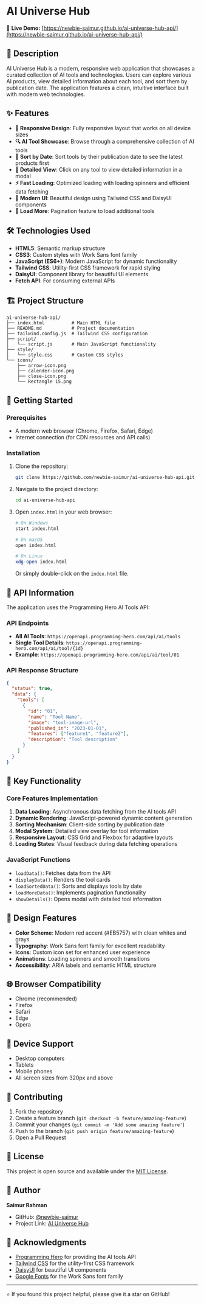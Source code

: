 # AI Universe Hub

🚀 **Live Demo:** [https://newbie-saimur.github.io/ai-universe-hub-api/](https://newbie-saimur.github.io/ai-universe-hub-api/)

## 📖 Description

AI Universe Hub is a modern, responsive web application that showcases a curated collection of AI tools and technologies. Users can explore various AI products, view detailed information about each tool, and sort them by publication date. The application features a clean, intuitive interface built with modern web technologies.

## ✨ Features

- **📱 Responsive Design**: Fully responsive layout that works on all device sizes
- **🔍 AI Tool Showcase**: Browse through a comprehensive collection of AI tools
- **📅 Sort by Date**: Sort tools by their publication date to see the latest products first
- **👀 Detailed View**: Click on any tool to view detailed information in a modal
- **⚡ Fast Loading**: Optimized loading with loading spinners and efficient data fetching
- **🎨 Modern UI**: Beautiful design using Tailwind CSS and DaisyUI components
- **📖 Load More**: Pagination feature to load additional tools

## 🛠️ Technologies Used

- **HTML5**: Semantic markup structure
- **CSS3**: Custom styles with Work Sans font family
- **JavaScript (ES6+)**: Modern JavaScript for dynamic functionality
- **Tailwind CSS**: Utility-first CSS framework for rapid styling
- **DaisyUI**: Component library for beautiful UI elements
- **Fetch API**: For consuming external APIs

## 🏗️ Project Structure

```
ai-universe-hub-api/
├── index.html          # Main HTML file
├── README.md           # Project documentation
├── tailwind.config.js  # Tailwind CSS configuration
├── script/
│   └── script.js       # Main JavaScript functionality
├── style/
│   └── style.css       # Custom CSS styles
└── icons/
    ├── arrow-icon.png
    ├── calender-icon.png
    ├── close-icon.png
    └── Rectangle 15.png
```

## 🚀 Getting Started

### Prerequisites

- A modern web browser (Chrome, Firefox, Safari, Edge)
- Internet connection (for CDN resources and API calls)

### Installation

1. Clone the repository:
   ```bash
   git clone https://github.com/newbie-saimur/ai-universe-hub-api.git
   ```

2. Navigate to the project directory:
   ```bash
   cd ai-universe-hub-api
   ```

3. Open `index.html` in your web browser:
   ```bash
   # On Windows
   start index.html
   
   # On macOS
   open index.html
   
   # On Linux
   xdg-open index.html
   ```

   Or simply double-click on the `index.html` file.

## 📡 API Information

The application uses the Programming Hero AI Tools API:

### API Endpoints

- **All AI Tools**: `https://openapi.programming-hero.com/api/ai/tools`
- **Single Tool Details**: `https://openapi.programming-hero.com/api/ai/tool/{id}`
- **Example**: `https://openapi.programming-hero.com/api/ai/tool/01`

### API Response Structure

```json
{
  "status": true,
  "data": {
    "tools": [
      {
        "id": "01",
        "name": "Tool Name",
        "image": "tool-image-url",
        "published_in": "2023-01-01",
        "features": ["feature1", "feature2"],
        "description": "Tool description"
      }
    ]
  }
}
```

## 🎯 Key Functionality

### Core Features Implementation

1. **Data Loading**: Asynchronous data fetching from the AI tools API
2. **Dynamic Rendering**: JavaScript-powered dynamic content generation
3. **Sorting Mechanism**: Client-side sorting by publication date
4. **Modal System**: Detailed view overlay for tool information
5. **Responsive Layout**: CSS Grid and Flexbox for adaptive layouts
6. **Loading States**: Visual feedback during data fetching operations

### JavaScript Functions

- `loadData()`: Fetches data from the API
- `displayData()`: Renders the tool cards
- `loadSortedData()`: Sorts and displays tools by date
- `loadMoreData()`: Implements pagination functionality
- `showDetails()`: Opens modal with detailed tool information

## 🎨 Design Features

- **Color Scheme**: Modern red accent (#EB5757) with clean whites and grays
- **Typography**: Work Sans font family for excellent readability
- **Icons**: Custom icon set for enhanced user experience
- **Animations**: Loading spinners and smooth transitions
- **Accessibility**: ARIA labels and semantic HTML structure

## 🌐 Browser Compatibility

- Chrome (recommended)
- Firefox
- Safari
- Edge
- Opera

## 📱 Device Support

- Desktop computers
- Tablets
- Mobile phones
- All screen sizes from 320px and above

## 🤝 Contributing

1. Fork the repository
2. Create a feature branch (`git checkout -b feature/amazing-feature`)
3. Commit your changes (`git commit -m 'Add some amazing feature'`)
4. Push to the branch (`git push origin feature/amazing-feature`)
5. Open a Pull Request

## 📄 License

This project is open source and available under the [MIT License](LICENSE).

## 👤 Author

**Saimur Rahman**
- GitHub: [@newbie-saimur](https://github.com/newbie-saimur)
- Project Link: [AI Universe Hub](https://github.com/newbie-saimur/ai-universe-hub-api)

## 🙏 Acknowledgments

- [Programming Hero](https://www.programming-hero.com/) for providing the AI tools API
- [Tailwind CSS](https://tailwindcss.com/) for the utility-first CSS framework
- [DaisyUI](https://daisyui.com/) for beautiful UI components
- [Google Fonts](https://fonts.google.com/) for the Work Sans font family

---

⭐ If you found this project helpful, please give it a star on GitHub!
